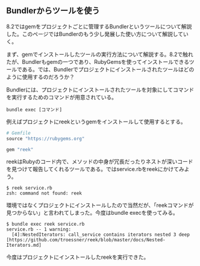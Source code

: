## Bundlerからツールを使う

8.2ではgemをプロジェクトごとに管理するBundlerというツールについて解説した。このページではBundlerのもう少し発展した使い方について解説していく。

まず、gemでインストールしたツールの実行方法について解説する。8.2で触れたが、Bundlerもgemの一つであり、RubyGemsを使ってインストールできるツールである。では、Bundlerでプロジェクトにインストールされたツールはどのように使用するのだろうか？

Bundlerには、プロジェクトにインストールされたツールを対象にしてコマンドを実行するためのコマンドが用意されている。

```
bundle exec [コマンド]
```

例えばプロジェクトにreekというgemをインストールして使用するとする。

```ruby
# Gemfile
source "https://rubygems.org"

gem "reek"
```

reekはRubyのコード内で、メソッドの中身が冗長だったりネストが深いコードを見つけて報告してくれるツールである。ではservice.rbをreekにかけてみよう。

```
$ reek service.rb
zsh: command not found: reek
```

環境ではなくプロジェクトにインストールしたので当然だが、「reekコマンドが見つからない」と言われてしまった。今度はbundle execを使ってみる。

```
$ bundle exec reek service.rb
service.rb -- 1 warning:
  [4]:NestedIterators: call_service contains iterators nested 3 deep [https://github.com/troessner/reek/blob/master/docs/Nested-Iterators.md]
```

今度はプロジェクトにインストールしたreekを実行できた。